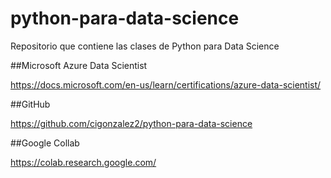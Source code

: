 # python-para-data-science
Repositorio que contiene las clases de Python para Data Science 

##Microsoft Azure Data Scientist

https://docs.microsoft.com/en-us/learn/certifications/azure-data-scientist/

##GitHub 

https://github.com/cigonzalez2/python-para-data-science

##Google Collab

https://colab.research.google.com/
